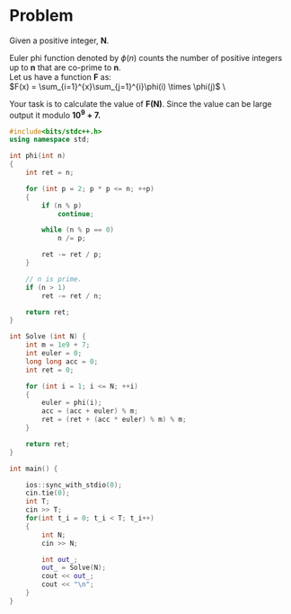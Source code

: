# Problem

Given a positive integer, **N**.

Euler phi function denoted by $\phi(n)$ counts the number of positive integers up to **n** that are co-prime to **n**. \
Let us have a function **F** as: \
$F(x) = \sum_{i=1}^{x}\sum_{j=1}^{i}\phi(i) \times \phi(j)$ \

Your task is to calculate the value of **F(N)**. Since the value can be large output it modulo **$10^9 + 7$.**

```cpp
#include<bits/stdc++.h>
using namespace std;

int phi(int n)
{
    int ret = n;

    for (int p = 2; p * p <= n; ++p)
    {
        if (n % p)
            continue;

        while (n % p == 0)
            n /= p;

        ret -= ret / p;
    }

    // n is prime.
    if (n > 1)
        ret -= ret / n;

    return ret;
}

int Solve (int N) {
    int m = 1e9 + 7;
    int euler = 0;
    long long acc = 0;
    int ret = 0;

    for (int i = 1; i <= N; ++i)
    {
        euler = phi(i);
        acc = (acc + euler) % m;
        ret = (ret + (acc * euler) % m) % m;
    }

    return ret;
}

int main() {

    ios::sync_with_stdio(0);
    cin.tie(0);
    int T;
    cin >> T;
    for(int t_i = 0; t_i < T; t_i++)
    {
        int N;
        cin >> N;

        int out_;
        out_ = Solve(N);
        cout << out_;
        cout << "\n";
    }
}
```
